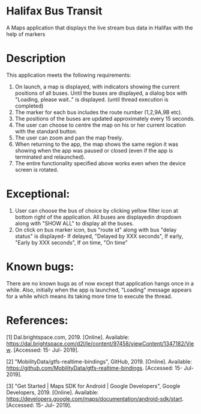 # Halifax Bus Transit 
A Maps application that displays the live stream bus data in Halifax with the help of markers


# Description
This application meets the following requirements:

1) On launch, a map is displayed, with indicators showing the current positions of all buses.
Until the buses are displayed, a dialog box with "Loading, please wait.." is displayed. (until thread execution is completed)
2) The marker for each bus includes the route number (1,2,9A,9B etc).
3) The positions of the buses are updated approximately every 15 seconds.
4) The user can choose to centre the map on his or her current location with the standard button.
5) The user can zoom and pan the map freely.
6) When returning to the app, the map shows the same region it was showing when the app was paused or closed 
(even if the app is terminated and relaunched).
7) The entire functionality specified above works even when the device screen is rotated.

# Exceptional:
1) User can choose the bus of choice by clicking yellow filter icon at bottom right of the application. All buses are displayedin 
dropdown along with "SHOW ALL" to display all the buses.
2) On click on bus marker icon, bus "route id" along with bus "delay status" is displayed-
	If delayed, "Delayed by XXX seconds",
	If early, "Early by XXX seconds",
	If on time, "On time"

# Known bugs:
There are no known bugs as of now except that application hangs once in a while.
Also, initially when the app is launched, "Loading" message appears for a while which means its taking more time to execute the thread.

# References:
[1] Dal.brightspace.com, 2019. [Online]. Available: https://dal.brightspace.com/d2l/le/content/97458/viewContent/1347182/View. [Accessed: 15- Jul- 2019].

[2] "MobilityData/gtfs-realtime-bindings", GitHub, 2019. [Online]. Available: https://github.com/MobilityData/gtfs-realtime-bindings. [Accessed: 15- Jul- 2019].

[3] "Get Started  |  Maps SDK for Android  |  Google Developers", Google Developers, 2019. [Online]. Available: https://developers.google.com/maps/documentation/android-sdk/start. [Accessed: 15- Jul- 2019].




